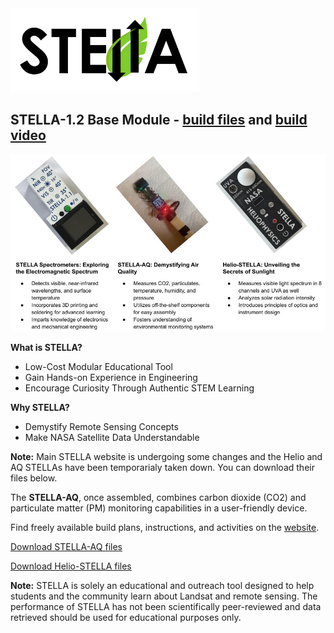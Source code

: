 <img src="https://github.com/STELLA-Landsat/STELLA/blob/main/STELLA-white.png?raw=true"  width=60%>

<h2>STELLA-1.2 Base Module - <a href="https://landsat.gsfc.nasa.gov/wp-content/uploads/2025/01/STELLA-1.2-base-module-1.zip">build files</a> and <a href="https://youtu.be/dsOMjYMeKgA?si=xqByvyXEg6qUfxom">build video</a></h2>

<img src="https://github.com/STELLA-Landsat/STELLA/blob/main/STELLA_intro_slides.jpg?raw=true">

<strong>What is STELLA?</strong>
<ul>
  <li>Low-Cost Modular Educational Tool</li>
  <li>Gain Hands-on Experience in Engineering</li>
  <li>Encourage Curiosity Through Authentic STEM Learning</li>
</ul>
<strong>Why STELLA?</strong>
<ul>
  <li>Demystify Remote Sensing Concepts</li>
  <li>Make NASA Satellite Data Understandable</li>
</ul>

<strong>Note:</strong> Main STELLA website is undergoing some changes and the Helio and AQ STELLAs have been temporarialy taken down. You can download their files below.

The <strong>STELLA-AQ</strong>, once assembled, combines carbon dioxide (CO2) and particulate matter (PM) monitoring capabilities in a user-friendly device.

Find freely available build plans, instructions, and activities on the <a href="https://landsat.gsfc.nasa.gov/stella/">website</a>.

<a href="https://landsat.gsfc.nasa.gov/wp-content/uploads/2024/06/STELLA-AQ_on_CP9.zip">Download STELLA-AQ files</a>

<a href="https://landsat.gsfc.nasa.gov/wp-content/uploads/2024/03/SHP-Helio-STELLA-1.zip">Download Helio-STELLA files</a>

<strong>Note:</strong> STELLA is solely an educational and outreach tool designed to help students and the community learn about Landsat and remote sensing. The performance of STELLA has not been scientifically peer-reviewed and data retrieved should be used for educational purposes only. 

